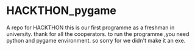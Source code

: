 # HACKTHON_pygame
A repo for HACKTHON
this is our first programme as a freshman in university.
thank for all the cooperators.
to run the programme ,you need python and pygame environment.
so sorry for we didn't make it an exe.
